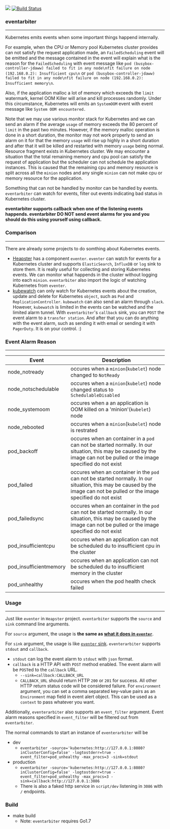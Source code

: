 ![](https://img.shields.io/badge/LICENSE-AGPL-blue.svg)
[![Build Status](https://travis-ci.org/andyxning/eventarbiter.svg?branch=master)](https://travis-ci.org/andyxning/eventarbiter)

### eventarbiter
----
Kubernetes emits events when some important things happend internally.

For example, when the CPU or Memory pool Kubernetes cluster provides can not satisfy the request application made, an `FailedScheduling` event will be emitted and the message contained in the event will explain what is the reason for the `FailedScheduling` with event message like `pod (busybox-controller-jdaww) failed to fit in any node\nfit failure on node (192.168.0.2): Insufficient cpu\n` or `pod (busybox-controller-jdaww) failed to fit in any node\nfit failure on node (192.168.0.2): Insufficient memory\n`.

Also, if the application malloc a lot of memory which exceeds the `limit` watermark, kernel OOM Killer will arise and kill processes randomly. Under this circumstance, Kubernetes will emits an `SystemOOM` event with event message like `System OOM encountered.`

Note that we may use various monitor stack for Kubernetes and we can send an alarm if the average `usage` of memory exceeds the 80 percent of `limit` in the past two minutes. However, if the memory malloc operation is done in a short duration, the monitor may not work properly to send an alarm on it for that the memory `usage` will rise up highly in a short duration and after that it will be killed and restarted with memory `usage` being normal. Resource fragment exists in Kubernetes cluster. We may encounter a situation that the total remaining memory and cpu pool can satisfy the request of application but the scheduler can not schedule the application instances. This is caused that the remaining cpu and memory resource is split across all the `minion` nodes and any single `minion` can not make cpu or memory resource for the application.

Something that can not be handled by monitor can be handled by events. `eventarbiter` can watch for events, filter out events indicating bad status in Kubernetes cluster.

**eventarbiter supports callback when one of the listening events happends. eventarbiter DO NOT send event alarms for you and you should do this using yourself using callback.**


### Comparison
----
There are already some projects to do somthing about Kubernetes events.
* [Heapster](https://github.com/kubernetes/heapster) has a component `eventer`. `eventer` can watch for events for a Kubernetes cluster and supports `ElasticSearch`, `InfluxDB` or `log` sink to store them. It is really useful for collecting and storing Kubernetes events. We can monitor what happends in the cluster without logging into each `minion`. `eventarbiter` also import the logic of watching Kubernetes from `eventer`.
* [kubewatch](https://github.com/skippbox/kubewatch) can only watch for Kubernetes events about the creation, update and delete for Kubernetes `object`, such as `Pod` and `ReplicationController`. `kubewatch` can also send an alarm through `slack`. However, `kubewatch` is limited in the events can be watched and the limited alarm tunnel. With `eventarbiter`'s `callback` sink, you can `POST` the event alarm to a `transfer station`. And after that you can do anything with the event alarm, such as sending it with email or sending it with `PagerDuty`. It is on your control. :)

### Event Alarm Reason
----
|Event|Description|
|-----|-----------|
|node_notready|occures when a `minion`(`kubelet`) node changed to `NotReady`| 
|node_notschedulable|occures when a `minion`(`kubelet`) node changed status to `SchedulableDisabled`|
|node_systemoom|occures when a an application is OOM killed on a 'minion'(`kubelet`) node|
|node_rebooted|occures when a `minion`(`kubelet`) node is restrated|
|pod_backoff| occures when an container in a `pod` can not be started normally. In our situation, this may be caused by the image can not be pulled or the image specified do not exist|
|pod_failed| occures when an container in the `pod` can not be started normally. In our situation, this may be caused by the image can not be pulled or the image specified do not exist|
|pod_failedsync|occures when an container in the `pod` can not be started normally. In our situation, this may be caused by the image can not be pulled or the image specified do not exist|
|pod_insufficientcpu| occures when an application can not be scheduled du to insufficient cpu in the cluster|
|pod_insufficientmemory|occures when an application can not be scheduled du to insufficient memory in the cluster|
|pod_unhealthy|occures when the pod health check failed|

### Usage
----
Just like `eventer` in `Heapster` project. `eventarbiter` supports the `source` and `sink` command line arguments.

For `source` argument, the usage is **the same as [what it does in `eventer`](https://github.com/kubernetes/heapster/blob/master/docs/source-configuration.md)**.

For `sink` argument, the usage is like [`eventer` sink](https://github.com/kubernetes/heapster/blob/master/docs/sink-configuration.md). `eventerarbiter` supports `stdout` and `callback`.
* `stdout` can log the event alarm to `stdout` with `json` format.
* `callback` is a HTTP API with `POST` method enabled. The event alarm will be `POST`ed to the `callback` URL.
  * `--sink=callback:CALLBACK_URL`
  * `CALLBACK_URL` should return HTTP `200` or `201` for success. All other HTTP return status
  code will be considered failure.
For `environment` argument, you can set a comma separated key-value pairs as an `Environment` map
 field in event alert object. This can be used as a `context` to pass whatever you want.

Additionally, `eventerarbiter` also supports an `event_filter` argument. Event alarm reasons specified in `event_filter` will be filtered out from `eventarbiter`.

The normal commands to start an instance of `eventerarbiter` will be
* dev
  * `eventarbiter -source='kubernetes:http://127.0.0.1:8080?inClusterConfig=false' -logtostderr=true -event_filter=pod_unhealthy -max_procs=3 -sink=stdout`
* production
  * `eventarbiter -source='kubernetes:http://127.0.0.1:8080?inClusterConfig=false' -logtostderr=true -event_filter=pod_unhealthy -max_procs=3 -sink=callback:http://127.0.0.1:3086`
  * There is also a faked http service in `script/dev` listening in `3086` with `/` endpoints. 

### Build
* make build
  * Note: `eventarbiter` requires Go1.7
